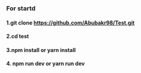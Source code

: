 ### For startd
#### 1.git clone https://github.com/Abubakr98/Test.git
#### 2.cd test
#### 3.npm install or yarn install
#### 4. npm run dev or yarn run dev
